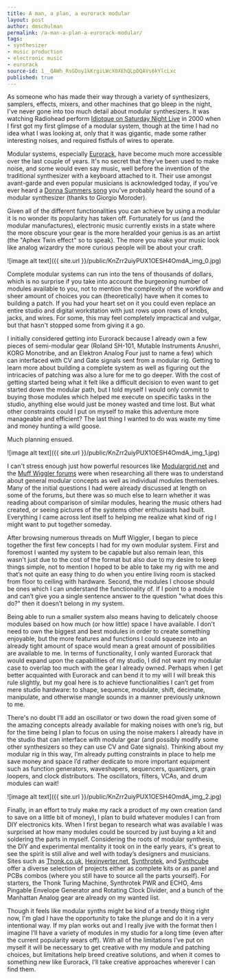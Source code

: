 ```yaml
---
title: A man, a plan, a eurorack modular
layout: post
author: dmschulman
permalink: /a-man-a-plan-a-eurorack-modular/
tags:
- synthesizer
- music production
- electronic music
- eurorack
source-id: 1__QAWh_RsGDoy1kKrgiLWcX0XEhQLpDQAVs6kYlcLxc
published: true
---
```

As someone who has made their way through a variety of synthesizers, samplers, effects, mixers, and other machines that go bleep in the night, I've never gone into too much detail about modular synthesizers. It was watching Radiohead perform [Idiotque on Saturday Night Live](https://vimeo.com/51713269) in 2000 when I first got my first glimpse of a modular system, though at the time I had no idea what I was looking at, only that it was gigantic, made some rather interesting noises, and required fistfuls of wires to operate.

Modular systems, especially [Eurorack](https://en.wikipedia.org/wiki/Eurorack), have become much more accessible over the last couple of years. It's no secret that they’ve been used to make noise, and some would even say music, well before the invention of the traditional synthesizer with a keyboard attached to it. Their use amongst avant-garde and even popular musicians is acknowledged today, if you’ve ever heard a [Donna Summers song](https://www.youtube.com/watch?v=Nm-ISatLDG0) you’ve probably heard the sound of a modular synthesizer (thanks to Giorgio Moroder).

Given all of the different functionalities you can achieve by using a modular it is no wonder its popularity has taken off. Fortunately for us (and the modular manufactures), electronic music currently exists in a state where the more obscure your gear is the more heralded your genius is as an artist (the "Aphex Twin effect" so to speak). The more you make your music look like analog wizardry the more curious people will be about your craft.

![image alt text]({{ site.url }}/public/KnZrr2uiyPUX1OESH4OmdA_img_0.jpg)

Complete modular systems can run into the tens of thousands of dollars, which is no surprise if you take into account the burgeoning number of modules available to you, not to mention the complexity of the workflow and sheer amount of choices you can (theoretically) have when it comes to building a patch. If you had your heart set on it you could even replace an entire studio and digital workstation with just rows upon rows of knobs, jacks, and wires. For some, this may feel completely impractical and vulgar, but that hasn't stopped some from giving it a go.

I initially considered getting into Eurorack because I already own a few pieces of semi-modular gear (Roland SH-101, Mutable Instruments Anushri, KORG Monotribe, and an Elektron Analog Four just to name a few) which can interfaced with CV and Gate signals sent from a modular rig. Getting to learn more about building a complete system as well as figuring out the intricacies of patching was also a lure for me to go deeper. With the cost of getting started being what it felt like a difficult decision to even want to get started down the modular path, but I told myself I would only commit to buying those modules which helped me execute on specific tasks in the studio, anything else would just be money wasted and time lost. But what other constraints could I put on myself to make this adventure more manageable and efficient? The last thing I wanted to do was waste my time and money hunting a wild goose.

 

Much planning ensued.

![image alt text]({{ site.url }}/public/KnZrr2uiyPUX1OESH4OmdA_img_1.jpg)

I can't stress enough just how powerful resources like [Modulargrid.net](https://www.modulargrid.net/) and the [Muff Wiggler forums](https://www.muffwiggler.com/forum/) were when researching all there was to understand about general modular concepts as well as individual modules themselves. Many of the initial questions I had were already discussed at length on some of the forums, but there was so much else to learn whether it was reading about comparison of similar modules, hearing the music others had created, or seeing pictures of the systems other enthusiasts had built. Everything I came across lent itself to helping me realize what kind of rig I might want to put together someday.

After browsing numerous threads on Muff Wiggler, I began to piece together the first few concepts I had for my own modular system. First and foremost I wanted my system to be capable but also remain lean, this wasn't just due to the cost of the format but also due to my desire to keep things simple, not to mention I hoped to be able to take my rig with me and that’s not quite an easy thing to do when you entire living room is stacked from floor to ceiling with hardware. Second, the modules I choose should be ones which I can understand the functionality of. If I point to a module and can’t give you a single sentence answer to the question "what does this do?" then it doesn’t belong in my system.

Being able to run a smaller system also means having to delicately choose modules based on how much (or how little) space I have available. I don't need to own the biggest and best modules in order to create something enjoyable, but the more features and functions I could squeeze into an already tight amount of space would mean a great amount of possibilities are available to me. In terms of functionality, I only wanted Eurorack that would expand upon the capabilities of my studio, I did not want my modular case to overlap too much with the gear I already owned. Perhaps when I get better acquainted with Eurorack and can bend it to my will I will break this rule slightly, but my goal here is to achieve functionalities I can’t get from mere studio hardware: to shape, sequence, modulate, shift, decimate, manipulate, and otherwise mangle sounds in a manner previously unknown to me.

There's no doubt I’ll add an oscillator or two down the road given some of the amazing concepts already available for making noises with one’s rig, but for the time being I plan to focus on using the noise makers I already have in the studio that can interface with modular gear (and possibly modify some other synthesizers so they can use CV and Gate signals). Thinking about my modular rig in this way, I’m already putting constraints in place to help me save money and space I’d rather dedicate to more important equipment such as function generators, waveshapers, sequencers, quantizers, grain loopers, and clock distributors. The oscillators, filters, VCAs, and drum modules can wait!

![image alt text]({{ site.url }}/public/KnZrr2uiyPUX1OESH4OmdA_img_2.jpg)

Finally, in an effort to truly make my rack a product of my own creation (and to save on a little bit of money), I plan to build whatever modules I can from DIY electronics kits. When I first began to research what was available I was surprised at how many modules could be sourced by just buying a kit and soldering the parts in myself. Considering the roots of modular synthesis, the DIY and experimental mentality it took on in the early years, it's great to see the spirit is still alive and well with today’s designers and musicians. Sites such as [Thonk.co.uk](https://thonk.co.uk/), [Hexinverter.net](https://shop.hexinverter.net/), [Synthrotek](https://synthrotek.com/), and [Synthcube](https://synthcube.com/) offer a diverse selection of projects either as complete kits or as panel and PCBs combos (where you still have to source all the parts yourself). For starters, the Thonk Turing Machine, Synthrotek PWR and ECHO, 4ms Pingable Envelope Generator and Rotating Clock Divider, and a bunch of the Manhattan Analog gear are already on my wanted list.

Though it feels like modular synths might be kind of a trendy thing right now, I'm glad I have the opportunity to take the plunge and do it in a very intentional way. If my plan works out and I really jive with the format then I imagine I’ll have a variety of modules in my studio for a long time (even after the current popularity wears off). With all of the limitations I’ve put on myself it will be necessary to get creative with my module and patching choices, but limitations help breed creative solutions, and when it comes to something new like Eurorack, I’ll take creative approaches wherever I can find them.

